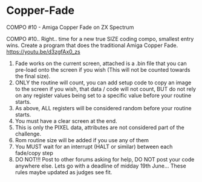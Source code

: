 # Copper-Fade
COMPO #10 - Amiga Copper Fade on ZX Spectrum

COMPO #10..
Right.. time for a new true SIZE coding compo, smallest entry wins. Create a program that does the traditional Amiga Copper Fade.
https://youtu.be/d3zgfAx0_zs
1) Fade works on the current screen, attached is a .bin file that you can pre-load onto the screen if you wish (This will not be counted towards the final size).
2) ONLY the routine will count, you can add setup code to copy an image to the screen if you wish, that data / code will not count, BUT do not rely on any register values being set to a specific value before your routine starts.
3) As above, ALL registers will be considered random before your routine starts.
4) You must have a clear screen at the end.
5) This is only the PIXEL data, attributes are not considered part of the challenge.
6) Rom routine size will be added if you use any of them
7) You MUST wait for an interrupt (HALT or similar) between each fade/copy step
8) DO NOT!!! Post to other forums asking for help, DO NOT post your code anywhere else.
Lets go with a deadline of midday 19th June... These rules maybe updated as judges see fit.
